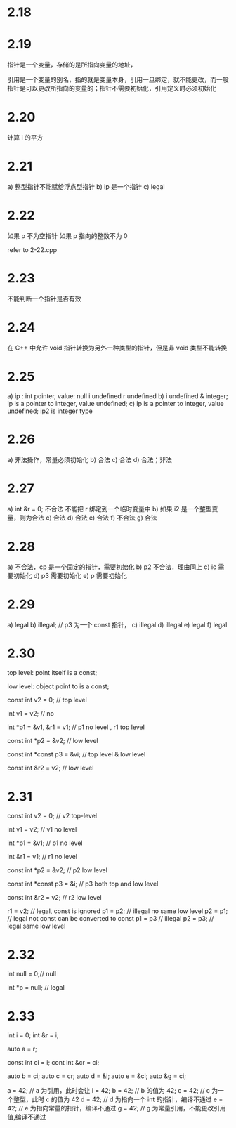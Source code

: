 # 2.18


# 2.19

指针是一个变量，存储的是所指向变量的地址，

引用是一个变量的别名，指的就是变量本身，引用一旦绑定，就不能更改，而一般指针是可以更改所指向的变量的；指针不需要初始化，引用定义时必须初始化

# 2.20

计算 i 的平方

# 2.21 

a) 整型指针不能赋给浮点型指针 
b) ip 是一个指针
c) legal

# 2.22 

如果 p 不为空指针
如果 p 指向的整数不为 0

refer to 2-22.cpp

# 2.23 

不能判断一个指针是否有效

# 2.24

在 C++ 中允许 void 指针转换为另外一种类型的指针，但是非 void 类型不能转换

# 2.25 
a) ip : int pointer, value: null
i undefined 
r undefined 
b) i undefined & integer; ip is a pointer to integer, value undefined; 
c) ip is a pointer to integer, value undefined; ip2 is integer type


# 2.26 
a) 非法操作，常量必须初始化
b) 合法
c) 合法
d) 合法；非法 

# 2.27
a) int &r = 0; 不合法 不能把 r 绑定到一个临时变量中
b) 如果 i2 是一个整型变量，则为合法
c) 合法
d) 合法
e) 合法
f) 不合法
g) 合法

# 2.28 

a) 不合法，cp 是一个固定的指针，需要初始化
b) p2 不合法，理由同上
c) ic 需要初始化
d) p3 需要初始化
e) p 需要初始化

# 2.29

a) legal
b) illegal; // p3 为一个 const 指针， 
c) illegal 
d) illegal 
e) legal 
f) legal 

# 2.30 


top level: point itself is a const;

low level: object point to is a const;

const int v2 = 0; // top level 

int v1 = v2; // no 

int *p1 = &v1, &r1 = v1; // p1 no level , r1 top level 

const int *p2 = &v2; // low level 

const int *const p3 = &vi; // top level & low level 

const  int &r2 = v2; // low level 



# 2.31 

const int v2 = 0; // v2 top-level

int v1 = v2; // v1 no level

int *p1 = &v1; // p1 no level 

int &r1 = v1; // r1 no level 

const int *p2 = &v2; // p2 low level

const int *const p3 = &i; // p3 both top and low level 

const int &r2 = v2; // r2 low level 

r1 = v2; // legal, const is ignored
p1 = p2; // illegal no same low level
p2 = p1; // legal not const can be converted to const
p1 = p3 //  illegal 
p2 = p3; // legal same low level


# 2.32 

int null = 0;//  null 

int *p = null; // legal 

# 2.33 

int i = 0;
int &r = i;

auto a = r;

const int ci = i;
cont int &cr = ci;

auto b = ci;
auto c = cr;
auto d = &i;
auto e = &ci;
auto &g = ci;


a = 42; // a 为引用，此时会让 i = 42;
b = 42; // b 的值为 42; 
c = 42; // c 为一个整型，此时 c 的值为 42
d = 42; // d 为指向一个 int 的指针，编译不通过
e = 42; // e 为指向常量的指针，编译不通过
g = 42; // g 为常量引用，不能更改引用值,编译不通过






